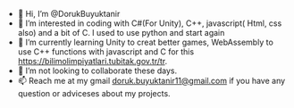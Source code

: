- 👋 Hi, I’m @DorukBuyuktanir
- 👀 I’m interested in coding with C#(For Unity), C++, javascript( Html, css also) and a bit of C. I used to use python and start again
- 🌱 I’m currently learning Unity to creat better games, WebAssembly to use C++ functions with javascript and C for this https://bilimolimpiyatlari.tubitak.gov.tr/tr.
- 💞️ I’m not looking to collaborate these days.
- 📫 Reach me at my gmail doruk.buyuktanir11@gmail.com if you have any question or adviceses about my projects.

<!---
DorukBuyuktanir/DorukBuyuktanir is a ✨ special ✨ repository because its `README.md` (this file) appears on your GitHub profile.
You can click the Preview link to take a look at your changes.
--->
